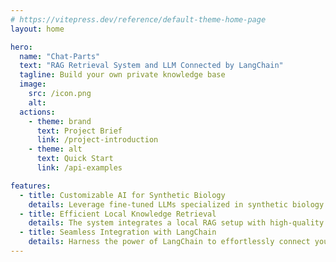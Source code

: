 ```yaml
---
# https://vitepress.dev/reference/default-theme-home-page
layout: home

hero:
  name: "Chat-Parts"
  text: "RAG Retrieval System and LLM Connected by LangChain"
  tagline: Build your own private knowledge base
  image: 
    src: /icon.png
    alt: 
  actions:
    - theme: brand
      text: Project Brief
      link: /project-introduction
    - theme: alt
      text: Quick Start
      link: /api-examples

features:
  - title: Customizable AI for Synthetic Biology
    details: Leverage fine-tuned LLMs specialized in synthetic biology to provide precise and relevant insights.
  - title: Efficient Local Knowledge Retrieval
    details: The system integrates a local RAG setup with high-quality synthetic biology literature vectors for rapid access to relevant data.
  - title: Seamless Integration with LangChain
    details: Harness the power of LangChain to effortlessly connect your LLM and RAG for streamlined AI-driven knowledge retrieval.
---
```


